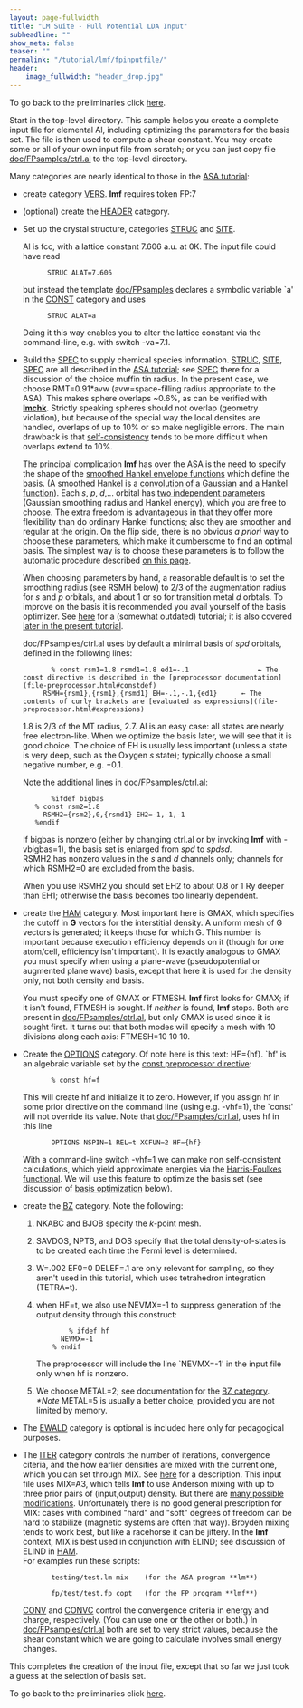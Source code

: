 ```yaml
---
layout: page-fullwidth
title: "LM Suite - Full Potential LDA Input"
subheadline: ""
show_meta: false
teaser: ""
permalink: "/tutorial/lmf/fpinputfile/"
header:
    image_fullwidth: "header_drop.jpg"
---
```


To go back to the preliminaries click [here](/fpnew/).

Start in the top-level directory. This sample helps you create a complete input file for elemental Al, including optimizing the parameters for the basis set. The file is then used to compute a shear constant. You may create some or all of your own input file from scratch; or you can just copy file [doc/FPsamples/ctrl.al](FPsamples/ctrl.al) to the top-level directory.

Many categories are nearly identical to those in the [ASA tutorial](/asadoc/):

*   create category [VERS](tokens.html#VERScat). **lmf** requires token FP:7  

*   (optional) create the [HEADER](tokens.html#HEADERcat) category.  

*   Set up the crystal structure, categories [STRUC](tokens.html#STRUCcat) and [SITE](tokens.html#SITEcat).

    Al is fcc, with a lattice constant 7.606 a.u. at 0K. The input file could have read

              STRUC ALAT=7.606  

    but instead the template [doc/FPsamples](FPsamples/ctrl.al) declares a symbolic variable  `a'  in the [CONST](tokens.html#CONSTcat) category and uses

              STRUC ALAT=a  

    Doing it this way enables you to alter the lattice constant via the command-line, e.g. with switch  -va=7.1.
*   Build the [SPEC](tokens.html#SPECcat) to supply chemical species information. [STRUC](tokens.html#STRUCcat), [SITE](tokens.html#SITEcat), [SPEC](tokens.html#SPECcat) are all described in the [ASA tutorial](ASAtutorial.html#STRUC); see [SPEC](ASAtutorial.html#SPEC) there for a discussion of the choice muffin tin radius. In the present case, we choose RMT=0.91*avw  (avw=space-filling radius appropriate to the ASA). This makes sphere overlaps ~0.6%, as can be verified with [**lmchk**](#preliminaries). Strictly speaking spheres should not overlap (geometry violation), but because of the special way the local densites are handled, overlaps of up to 10% or so make negligible errors. The main drawback is that [self-consistency](#selfconsistency) tends to be more difficult when overlaps extend to 10%.

    The principal complication **lmf** has over the ASA is the need to specify the shape of the [smoothed Hankel envelope functions](fp.html#smoothH) which define the basis. (A smoothed Hankel is a [convolution of a Gaussian and a Hankel function](nfp-doc.ps)). Each _s_, _p_, _d_,... orbital has [two independent parameters](fp.html#spec) (Gaussian smoothing radius and Hankel energy), which you are free to choose. The extra freedom is advantageous in that they offer more flexibility than do ordinary Hankel functions; also they are smoother and regular at the origin. On the flip side, there is no obvious _a priori_ way to choose these parameters, which make it cumbersome to find an optimal basis. The simplest way is to choose these parameters is to follow the automatic procedure described [on this page](Building_FP_input_file.html#autobas).

    When choosing parameters by hand, a reasonable default is to set the smoothing radius (see RSMH below) to 2/3 of the augmentation radius for _s_ and _p_ orbitals, and about 1 or so for transition metal _d_ orbtals. To improve on the basis it is recommended you avail yourself of the basis optimizer. See [here](FPoptbas.html) for a (somewhat outdated) tutorial; it is also covered [later in the present tutorial](/fpbasisset/).

    doc/FPsamples/ctrl.al  uses by default a minimal basis of _spd_ orbitals, defined in the following lines:

               % const rsm1=1.8 rsmd1=1.8 ed1=-.1                 ← The const directive is described in the [preprocessor documentation](file-preprocessor.html#constdef)
             RSMH={rsm1},{rsm1},{rsmd1} EH=-.1,-.1,{ed1}      ← The contents of curly brackets are [evaluated as expressions](file-preprocessor.html#expressions)
        

    1.8 is 2/3 of the MT radius, 2.7. Al is an easy case: all states are nearly free electron-like. When we optimize the basis later, we will see that it is good choice. The choice of EH is usually less important (unless a state is very deep, such as the Oxygen _s_ state); typically choose a small negative number, e.g. −0.1.

    Note the additional lines in doc/FPsamples/ctrl.al:

               %ifdef bigbas
           % const rsm2=1.8
             RSMH2={rsm2},0,{rsmd1} EH2=-1,-1,-1
           %endif
        

    If  bigbas  is nonzero (either by changing ctrl.al or by invoking **lmf** with -vbigbas=1), the basis set is enlarged from _spd_ to _spdsd_.   
    RSMH2 has nonzero values in the _s_ and _d_ channels only; channels for which RSMH2=0 are excluded from the basis.

    When you use RSMH2 you should set EH2 to about 0.8 or 1 Ry deeper than EH1; otherwise the basis becomes too linearly dependent.  
    

*   create the [HAM](tokens.html#HAMcat) category. Most important here is GMAX, which specifies the cutoff in **G** vectors for the interstitial density. A uniform mesh of G vectors is generated; it keeps those for which G. This number is important because execution efficiency depends on it (though for one atom/cell, efficiency isn't important). It is exactly analogous to GMAX you must specify when using a plane-wave (pseudopotential or augmented plane wave) basis, except that here it is used for the density only, not both density and basis.

    You must specify one of GMAX or FTMESH. **lmf** first looks for GMAX; if it isn't found, FTMESH is sought. If _neither_ is found, **lmf** stops. Both are present in [doc/FPsamples/ctrl.al](FPsamples/ctrl.al), but only GMAX is used since it is sought first. It turns out that both modes will specify a mesh with 10 divisions along each axis: FTMESH=10 10 10.

    

*   Create the [OPTIONS](tokens.html#OPTIONScat) category. Of note here is this text: HF={hf}.   `hf'  is an algebraic variable set by the [const preprocessor directive](file-preprocessor.html#constdef):

               % const hf=f
        

    This will create  hf  and initialize it to zero. However, if you assign  hf  in some prior directive on the command line (using e.g. -vhf=1), the  `const'  will not override its value. Note that [doc/FPsamples/ctrl.al](FPsamples/ctrl.al), uses  hf  in this line

               OPTIONS NSPIN=1 REL=t XCFUN=2 HF={hf}
        

    With a command-line switch  -vhf=1  we can make non self-consistent calculations, which yield approximate energies via the [Harris-Foulkes functional](http://link.aps.org/doi/10.1103/PhysRevB.39.12520). We will use this feature to optimize the basis set (see discussion of [basis optimization](#basisoptimization) below).  

*   create the [BZ](tokens.html#BZcat) category. Note the following:  

    1.  NKABC and BJOB specify the _k_-point mesh.  

    2.  SAVDOS, NPTS, and DOS specify that the total density-of-states is to be created each time the Fermi level is determined.  

    3.  W=.002 EF0=0 DELEF=.1 are only relevant for sampling, so they aren't used in this tutorial, which uses tetrahedron integration (TETRA=t).  

    4.  when HF=t, we also use NEVMX=-1 to suppress generation of the output density through this construct:

                    % ifdef hf
                  NEVMX=-1
                % endif
                

        The preprocessor will include the line `NEVMX=-1' in the input file only when hf is nonzero.  

    5.  We choose METAL=2; see documentation for the [BZ category](tokens.html#BZcat).   
        _*Note_  METAL=5 is usually a better choice, provided you are not limited by memory.  

*   The [EWALD](tokens.html#EWALDcat) category is optional is included here only for pedagogical purposes.  

*   The [ITER](tokens.html#ITERcat) category controls the number of iterations, convergence citeria, and the how earlier densities are mixed with the current one, which you can set through MIX. See [here](tokens.html#mixing) for a description. This input file uses MIX=A3, which tells **lmf** to use Anderson mixing with up to three prior pairs of (input,output) density. But there are [many possible modifications](tokens.html#mixing). Unfortunately there is no good general prescription for MIX: cases with combined "hard" and "soft" degrees of freedom can be hard to stabilize (magnetic systems are often that way). Broyden mixing tends to work best, but like a racehorse it can be jittery. In the **lmf** context, MIX is best used in conjunction with ELIND; see discussion of ELIND in [HAM](tokens.html#HAMcat).   
    For examples run these scripts:

               testing/test.lm mix    (for the ASA program **lm**) 

               fp/test/test.fp copt   (for the FP program **lmf**) 

    [CONV](tokens.html#ITERcat) and [CONVC](tokens.html#ITERcat) control the convergence criteria in energy and charge, respectively. (You can use one or the other or both.) In [doc/FPsamples/ctrl.al](FPsamples/ctrl.al) both are set to very strict values, because the shear constant which we are going to calculate involves small energy changes.  

This completes the creation of the input file, except that so far we just took a guess at the selection of basis set.

To go back to the preliminaries click [here](/fpnew/).

